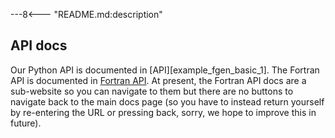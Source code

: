 ---8<--- "README.md:description"

## API docs
Our Python API is documented in [API][example_fgen_basic_1].
The Fortran API is documented in [Fortran API](./fortran-api).
At present, the Fortran API docs are a sub-website so you can navigate to them
but there are no buttons to navigate back to the main docs page
(so you have to instead return yourself by re-entering the URL
or pressing back, sorry, we hope to improve this in future).
